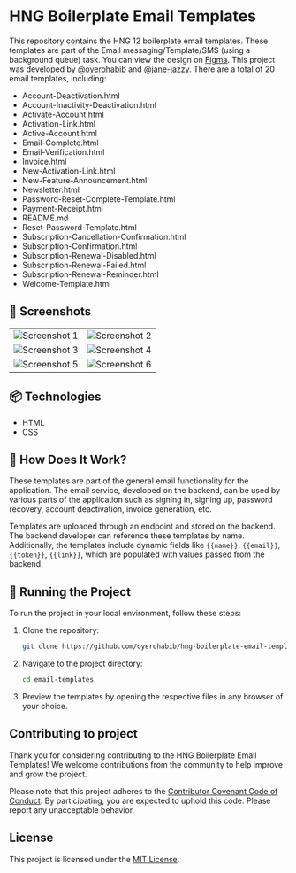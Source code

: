 # HNG Boilerplate Email Templates

This repository contains the HNG 12 boilerplate email templates. These templates are part of the Email messaging/Template/SMS (using a background queue) task. You can view the design on [Figma](https://www.figma.com/design/VEItfX6St5NSAqqNHImcxD/HNG-Boilerplate-Designs?node-id=7-8277&m=dev). This project was developed by [@oyerohabib](https://github.com/oyerohabib/) and [@jane-jazzy](jane.ahone.eloundou@gmail.com). There are a total of 20 email templates, including:

- Account-Deactivation.html
- Account-Inactivity-Deactivation.html
- Activate-Account.html
- Activation-Link.html
- Active-Account.html
- Email-Complete.html
- Email-Verification.html
- Invoice.html
- New-Activation-Link.html
- New-Feature-Announcement.html
- Newsletter.html
- Password-Reset-Complete-Template.html
- Payment-Receipt.html
- README.md
- Reset-Password-Template.html
- Subscription-Cancellation-Confirmation.html
- Subscription-Confirmation.html
- Subscription-Renewal-Disabled.html
- Subscription-Renewal-Failed.html
- Subscription-Renewal-Reminder.html
- Welcome-Template.html

## 📸 Screenshots

|                                                   |                                                   |
| :-----------------------------------------------: | :-----------------------------------------------: |
| ![Screenshot 1](https://i.imgur.com/poBNEMH.jpeg) | ![Screenshot 2](https://i.imgur.com/GMW3VXn.jpeg) |
| ![Screenshot 3](https://i.imgur.com/zw9BXUn.jpeg) | ![Screenshot 4](https://i.imgur.com/S0zai60.jpeg) |
| ![Screenshot 5](https://i.imgur.com/PEVn1BC.jpeg) | ![Screenshot 6](https://i.imgur.com/zfy84d7.jpeg) |

## 📦 Technologies

- HTML
- CSS

## 🤔 How Does It Work?

These templates are part of the general email functionality for the application. The email service, developed on the backend, can be used by various parts of the application such as signing in, signing up, password recovery, account deactivation, invoice generation, etc.

Templates are uploaded through an endpoint and stored on the backend. The backend developer can reference these templates by name. Additionally, the templates include dynamic fields like `{{name}}`, `{{email}}`, `{{token}}`, `{{link}}`, which are populated with values passed from the backend.

## 🚦 Running the Project

To run the project in your local environment, follow these steps:

1. Clone the repository:

   ```bash
   git clone https://github.com/oyerohabib/hng-boilerplate-email-templates.git email-templates
   ```

2. Navigate to the project directory:

   ```bash
   cd email-templates
   ```

3. Preview the templates by opening the respective files in any browser of your choice.

## Contributing to project

Thank you for considering contributing to the HNG Boilerplate Email Templates! We welcome contributions from the community to help improve and grow the project.

Please note that this project adheres to the [Contributor Covenant Code of Conduct](CONTRIBUTING.md). By participating, you are expected to uphold this code. Please report any unacceptable behavior.

## License

This project is licensed under the [MIT License](LICENSE).
